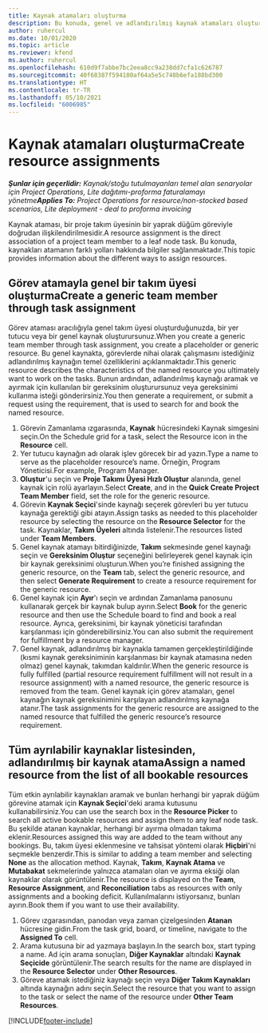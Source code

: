 ```yaml
---
title: Kaynak atamaları oluşturma
description: Bu konuda, genel ve adlandırılmış kaynak atamaları oluşturma hakkında bilgiler sağlanmaktadır.
author: ruhercul
ms.date: 10/01/2020
ms.topic: article
ms.reviewer: kfend
ms.author: ruhercul
ms.openlocfilehash: 610d9f7abbe7bc2eea8cc9a238dd7cfa1c626787
ms.sourcegitcommit: 40f68387f594180af64a5e5c748b6efa188bd300
ms.translationtype: HT
ms.contentlocale: tr-TR
ms.lasthandoff: 05/10/2021
ms.locfileid: "6006985"
---
```

# <a name="create-resource-assignments"></a><span data-ttu-id="58a76-103">Kaynak atamaları oluşturma</span><span class="sxs-lookup"><span data-stu-id="58a76-103">Create resource assignments</span></span>

<span data-ttu-id="58a76-104">_**Şunlar için geçerlidir:** Kaynak/stoğu tutulmayanları temel alan senaryolar için Project Operations, Lite dağıtımı-proforma faturalamayı yönetme_</span><span class="sxs-lookup"><span data-stu-id="58a76-104">_**Applies To:** Project Operations for resource/non-stocked based scenarios, Lite deployment - deal to proforma invoicing_</span></span>


<span data-ttu-id="58a76-105">Kaynak ataması, bir proje takım üyesinin bir yaprak düğüm göreviyle doğrudan ilişkilendirilmesidir.</span><span class="sxs-lookup"><span data-stu-id="58a76-105">A resource assignment is the direct association of a project team member to a leaf node task.</span></span> <span data-ttu-id="58a76-106">Bu konuda, kaynakları atamanın farklı yolları hakkında bilgiler sağlanmaktadır.</span><span class="sxs-lookup"><span data-stu-id="58a76-106">This topic provides information about the different ways to assign resources.</span></span>

## <a name="create-a-generic-team-member-through-task-assignment"></a><span data-ttu-id="58a76-107">Görev atamayla genel bir takım üyesi oluşturma</span><span class="sxs-lookup"><span data-stu-id="58a76-107">Create a generic team member through task assignment</span></span>


<span data-ttu-id="58a76-108">Görev ataması aracılığıyla genel takım üyesi oluşturduğunuzda, bir yer tutucu veya bir genel kaynak oluşturursunuz.</span><span class="sxs-lookup"><span data-stu-id="58a76-108">When you create a generic team member through task assignment, you create a placeholder or generic resource.</span></span> <span data-ttu-id="58a76-109">Bu genel kaynakta, görevlerde nihai olarak çalışmasını istediğiniz adlandırılmış kaynağın temel özelliklerini açıklanmaktadır.</span><span class="sxs-lookup"><span data-stu-id="58a76-109">This generic resource describes the characteristics of the named resource you ultimately want to work on the tasks.</span></span> <span data-ttu-id="58a76-110">Bunun ardından, adlandırılmış kaynağı aramak ve ayırmak için kullanılan bir gereksinim oluşturursunuz veya gereksinimi kullanma isteği gönderirsiniz.</span><span class="sxs-lookup"><span data-stu-id="58a76-110">You then generate a requirement, or submit a request using the requirement, that is used to search for and book the named resource.</span></span>

1. <span data-ttu-id="58a76-111">Görevin Zamanlama ızgarasında, **Kaynak** hücresindeki Kaynak simgesini seçin.</span><span class="sxs-lookup"><span data-stu-id="58a76-111">On the Schedule grid for a task, select the Resource icon in the **Resource** cell.</span></span>
2. <span data-ttu-id="58a76-112">Yer tutucu kaynağın adı olarak işlev görecek bir ad yazın.</span><span class="sxs-lookup"><span data-stu-id="58a76-112">Type a name to serve as the placeholder resource’s name.</span></span> <span data-ttu-id="58a76-113">Örneğin, Program Yöneticisi.</span><span class="sxs-lookup"><span data-stu-id="58a76-113">For example, Program Manager.</span></span>
3. <span data-ttu-id="58a76-114">**Oluştur**'u seçin ve **Proje Takımı Üyesi Hızlı Oluştur** alanında, genel kaynak için rolü ayarlayın.</span><span class="sxs-lookup"><span data-stu-id="58a76-114">Select **Create**, and in the **Quick Create Project Team Member** field, set the role for the generic resource.</span></span>
4. <span data-ttu-id="58a76-115">Görevin **Kaynak Seçici**'sinde kaynağı seçerek görevleri bu yer tutucu kaynağa gerektiği gibi atayın.</span><span class="sxs-lookup"><span data-stu-id="58a76-115">Assign tasks as needed to this placeholder resource by selecting the resource on the **Resource Selector** for the task.</span></span> <span data-ttu-id="58a76-116">Kaynaklar, **Takım Üyeleri** altında listelenir.</span><span class="sxs-lookup"><span data-stu-id="58a76-116">The resources listed under **Team Members**.</span></span>
5. <span data-ttu-id="58a76-117">Genel kaynak atamayı bitirdiğinizde, **Takım** sekmesinde genel kaynağı seçin ve **Gereksinim Oluştur** seçeneğini belirleyerek genel kaynak için bir kaynak gereksinimi oluşturun.</span><span class="sxs-lookup"><span data-stu-id="58a76-117">When you’re finished assigning the generic resource, on the **Team** tab, select the generic resource, and then select **Generate Requirement** to create a resource requirement for the generic resource.</span></span>
6. <span data-ttu-id="58a76-118">Genel kaynak için **Ayır**'ı seçin ve ardından Zamanlama panosunu kullanarak gerçek bir kaynak bulup ayırın.</span><span class="sxs-lookup"><span data-stu-id="58a76-118">Select **Book** for the generic resource and then use the Schedule board to find and book a real resource.</span></span> <span data-ttu-id="58a76-119">Ayrıca, gereksinimi, bir kaynak yöneticisi tarafından karşılanması için gönderebilirsiniz.</span><span class="sxs-lookup"><span data-stu-id="58a76-119">You can also submit the requirement for fulfillment by a resource manager.</span></span>
7. <span data-ttu-id="58a76-120">Genel kaynak, adlandırılmış bir kaynakla tamamen gerçekleştirildiğinde (kısmi kaynak gereksiniminin karşılanması bir kaynak atamasına neden olmaz) genel kaynak, takımdan kaldırılır.</span><span class="sxs-lookup"><span data-stu-id="58a76-120">When the generic resource is fully fulfilled (partial resource requirement fulfillment will not result in a resource assignment) with a named resource, the generic resource is removed from the team.</span></span> <span data-ttu-id="58a76-121">Genel kaynak için görev atamaları, genel kaynağın kaynak gereksinimini karşılayan adlandırılmış kaynağa atanır.</span><span class="sxs-lookup"><span data-stu-id="58a76-121">The task assignments for the generic resource are assigned to the named resource that fulfilled the generic resource’s resource requirement.</span></span>

## <a name="assign-a-named-resource-from-the-list-of-all-bookable-resources"></a><span data-ttu-id="58a76-122">Tüm ayrılabilir kaynaklar listesinden, adlandırılmış bir kaynak atama</span><span class="sxs-lookup"><span data-stu-id="58a76-122">Assign a named resource from the list of all bookable resources</span></span>

<span data-ttu-id="58a76-123">Tüm etkin ayrılabilir kaynakları aramak ve bunları herhangi bir yaprak düğüm görevine atamak için **Kaynak Seçici**'deki arama kutusunu kullanabilirsiniz.</span><span class="sxs-lookup"><span data-stu-id="58a76-123">You can use the search box in the **Resource Picker** to search all active bookable resources and assign them to any leaf node task.</span></span> <span data-ttu-id="58a76-124">Bu şekilde atanan kaynaklar, herhangi bir ayırma olmadan takıma eklenir.</span><span class="sxs-lookup"><span data-stu-id="58a76-124">Resources assigned this way are added to the team without any bookings.</span></span> <span data-ttu-id="58a76-125">Bu, takım üyesi eklenmesine ve tahsisat yöntemi olarak **Hiçbiri**'ni seçmekle benzerdir.</span><span class="sxs-lookup"><span data-stu-id="58a76-125">This is similar to adding a team member and selecting **None** as the allocation method.</span></span> <span data-ttu-id="58a76-126">Kaynak, **Takım**, **Kaynak Atama** ve **Mutabakat** sekmelerinde yalnızca atamaları olan ve ayırma eksiği olan kaynaklar olarak görüntülenir.</span><span class="sxs-lookup"><span data-stu-id="58a76-126">The resource is displayed on the **Team**, **Resource Assignment**, and **Reconciliation** tabs as resources with only assignments and a booking deficit.</span></span> <span data-ttu-id="58a76-127">Kullanılmalarını istiyorsanız, bunları ayırın.</span><span class="sxs-lookup"><span data-stu-id="58a76-127">Book them if you want to use their availability.</span></span>

1. <span data-ttu-id="58a76-128">Görev ızgarasından, panodan veya zaman çizelgesinden **Atanan** hücresine gidin.</span><span class="sxs-lookup"><span data-stu-id="58a76-128">From the task grid, board, or timeline, navigate to the **Assigned To** cell.</span></span>
2. <span data-ttu-id="58a76-129">Arama kutusuna bir ad yazmaya başlayın.</span><span class="sxs-lookup"><span data-stu-id="58a76-129">In the search box, start typing a name.</span></span> <span data-ttu-id="58a76-130">Ad için arama sonuçları, **Diğer Kaynaklar** altındaki **Kaynak Seçicide** görüntülenir.</span><span class="sxs-lookup"><span data-stu-id="58a76-130">The search results for the name are displayed in the **Resource Selector** under **Other Resources**.</span></span>
3. <span data-ttu-id="58a76-131">Göreve atamak istediğiniz kaynağı seçin veya **Diğer Takım Kaynakları** altında kaynağın adını seçin.</span><span class="sxs-lookup"><span data-stu-id="58a76-131">Select the resource that you want to assign to the task or select the name of the resource under **Other Team Resources**.</span></span>


[!INCLUDE[footer-include](../includes/footer-banner.md)]